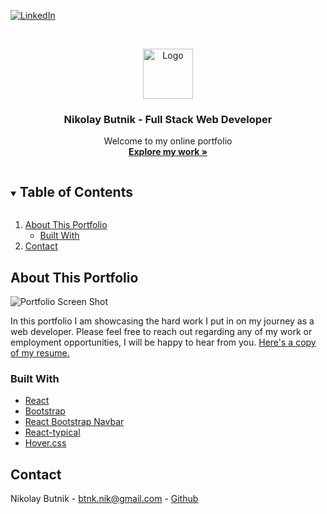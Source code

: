 [![LinkedIn][linkedin-shield]](https://www.linkedin.com/in/nikolay-butnik/)

<br />
<p align="center">
  <a href="https://github.com/github_username/repo_name">
    <img src="https://github.com/nikolaybutnik/portfolio/blob/master/client/public/assets/images/profile.png?raw=true" alt="Logo" width="80" height="80">
  </a>

  <h3 align="center">Nikolay Butnik - Full Stack Web Developer</h3>

  <p align="center">
    Welcome to my online portfolio
    <br />
    <a href="https://nikolaybutnik.herokuapp.com/"><strong>Explore my work »</strong></a>
    <br />
</p>

<details open="open">
  <summary><h2 style="display: inline-block">Table of Contents</h2></summary>
  <ol>
    <li>
      <a href="#about-the-project">About This Portfolio</a>
      <ul>
        <li><a href="#built-with">Built With</a></li>
      </ul>
    </li>
    <li><a href="#contact">Contact</a></li>
  </ol>
</details>

## About This Portfolio

![Portfolio Screen Shot](https://github.com/nikolaybutnik/portfolio/blob/master/client/public/assets/images/portfolio-home-imgV2.png?raw=true)

In this portfolio I am showcasing the hard work I put in on my journey as a web developer. Please feel free to reach out regarding any of my work or employment opportunities, I will be happy to hear from you. [Here's a copy of my resume.](https://drive.google.com/file/d/1AtypBF0fYdustOYBHz9Gel43MEyMPelN/view?usp=sharing)

### Built With

- [React](https://reactjs.org/)
- [Bootstrap](https://getbootstrap.com/)
- [React Bootstrap Navbar](https://react-bootstrap.github.io/components/navbar/)
- [React-typical](https://www.npmjs.com/package/react-typical)
- [Hover.css](https://ianlunn.github.io/Hover/)

## Contact

Nikolay Butnik - [btnk.nik@gmail.com](mailto:btnk.nik@gmail.com) - [Github](https://github.com/nikolaybutnik)

<!-- MARKDOWN LINKS & IMAGES -->
<!-- https://www.markdownguide.org/basic-syntax/#reference-style-links -->

[linkedin-shield]: https://img.shields.io/badge/-LinkedIn-black.svg?style=for-the-badge&logo=linkedin&colorB=555
[linkedin-url]: https://linkedin.com/in/github_username
